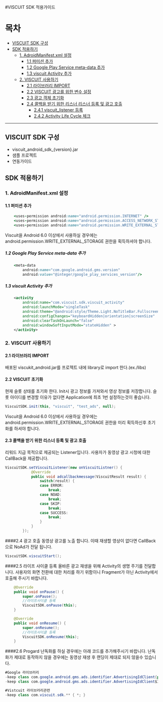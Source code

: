 #VISCUIT SDK 적용가이드

목차
=================
* [VISCUIT SDK 구성](#viscuit-sdk-구성)
* [SDK 적용하기](#sdk-적용하기)
	* [1. AdroidManifest.xml 설정](#1-adroidmanifest.xml-설정)
		* [1.1 퍼미션 추가](#11-퍼미션-추가)
		* [1.2 Google Play Service meta-data 추가](#12-google-play-service-meta-data-추가)
		* [1.3 viscuit Activity 추가](#13-viscuit-activity-추가)
    * [2. VISCUIT 사용하기](#2-viscuit-사용하기)
    	* [2.1 라이브러리 IMPORT](#21-라이브러리-import)
    	* [2.2 VISCUIT 광고를 위한 변수 설정](#22-viscuit-광고를-위한-변수-설정)
    	* [2.3 광고 객체 초기화](#23-광고-객체-초기화)
    	* [2.4 콜백을 받기 위한 리스너 리스너 등록 및 광고 호출](#24-콜백을-받기-위한-리스너-등록-및-광고-호출)
    		* [2.4.1 viscuit_listener 등록](#241-viscuit_listener-등록)
    		* [2.4.2 Activity Life Cycle 체크](#242-activity-life-cycle-체크)

---

## VISCUIT SDK 구성
- viscuit_android_sdk_{version}.jar
- 샘플 프로젝트
- 연동가이드


## SDK 적용하기

###  1. AdroidManifest.xml 설정
####  1.1 퍼미션 추가
```ruby
    <uses-permission android:name="android.permission.INTERNET" />
    <uses-permission android:name="android.permission.ACCESS_NETWORK_STATE" />
    <uses-permission android:name="android.permission.WRITE_EXTERNAL_STORAGE" />
```
Viscuit을 Android 6.0 이상에서 사용하실 경우에는
android.permission.WRITE_EXTERNAL_STORAGE 권한을 획득하셔야 합니다.

##### 1.2 Google Play Service meta-data 추가
```ruby
    <meta-data
        android:name="com.google.android.gms.version"
        android:value="@integer/google_play_services_version"/>
```
##### 1.3 viscuit Activity 추가
```xml
    <activity
        android:name="com.viscuit.sdk.viscuit_activity"
        android:launchMode="singleTask"
        android:theme="@android:style/Theme.Light.NoTitleBar.Fullscreen"
        android:configChanges="keyboardHidden|orientation|screenSize"
        android:clearTaskOnLaunch="false"
        android:windowSoftInputMode="stateHidden" >
    </activity>
```

### 2. VISCUIT 사용하기


#### 2.1 라이브러리 IMPORT
배포된 viscukit_android.jar를 프로젝트 내에 library로 import 한다.(ex./libs)


#### 2.2 VISCUIT 초기화
현재 슬롯 상태를 초기화 한다. Init시 광고 정보를 가져와서 영상 정보를 저장합니다.
슬롯 아이디를 변경할 이유가 없다면 Application에 최초 1번 설정하는것이 좋습니다.
```java
ViscuitSDK.init(this, "viscuit", "test_ads", null);
```
Viscuit을 Android 6.0 이상에서 사용하실 경우에는
android.permission.WRITE_EXTERNAL_STORAGE 권한을 미리 획득하신후 초기화를 하셔야 합니다.
#### 2.3 콜백을 받기 위한 리스너 등록 및 광고 호출
리워드 지급 목적으로 제공되는 Listener입니다.
사용자가 동영상 광고 시청에 대한 CallBack을 제공합니다.

```java
ViscuitSDK.setViscuitListener(new onViscuitListner() {
			@Override
			public void adcallbackmessage(ViscuitResult result) {
				switch(result) {
				case ERROR:
					break;
				case NOAD:
					break;
				case SKIP:
					break;
				case SUCCESS:
					break;
				}
			}
		});
```

####2.4 광고 호출
동영상 광고를 노출 합니다.
이때 재생할 영상이 없다면 CallBack으로 NoAd가 전달 됩니다.
```java
ViscuitSDK.viscuitStart();
```


####2.5 라이프 사이클 등록
올바른 광고 재생을 위해 Activity의 생명 주기를 전달합니다.
사용자의 화면 전환에 대한 처리를 하기 위함이니 Fragment가 아닌 Activity에서 호출해 주시기 바랍니다.
```java
	@Override
	public void onPause() {
		super.onPause();
		//라이프사이클 등록
		ViscuitSDK.onPause(this);
	}

	@Override
	public void onResume() {
		super.onResume();
		//라이프사이클 등록
		ViscuitSDK.onResume(this);
	}
```



####2.6 Progard
난독화를 하실 경우에는 아래 코드를 추가해주시기 바랍니다.
난독화가 제대로 동작하지 않을 경우에는 동영상 재생 후 랜딩이 제대로 되지 않을수 있습니다.
```java
#Google 라이브러리
-keep class com.google.android.gms.ads.identifier.AdvertisingIdClient{public *;}
-keep class com.google.android.gms.ads.identifier.AdvertisingIdClient$Info{public *;}

#Vistcuit 라이브러리관련
-keep class com.viscuit.sdk.** { *; }

```
